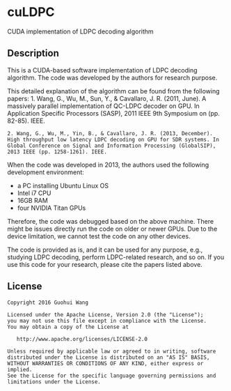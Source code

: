 # cuLDPC
CUDA implementation of LDPC decoding algorithm

## Description
This is a CUDA-based software implementation of LDPC decoding algorithm. The code was developed by the authors for research purpose. 

This detailed explanation of the algorithm can be found from the following papers:
	1. Wang, G., Wu, M., Sun, Y., & Cavallaro, J. R. (2011, June). A massively parallel implementation of QC-LDPC decoder on GPU. In Application Specific Processors (SASP), 2011 IEEE 9th Symposium on (pp. 82-85). IEEE.
	
	2. Wang, G., Wu, M., Yin, B., & Cavallaro, J. R. (2013, December). High throughput low latency LDPC decoding on GPU for SDR systems. In Global Conference on Signal and Information Processing (GlobalSIP), 2013 IEEE (pp. 1258-1261). IEEE.

When the code was developed in 2013, the authors used the following development environment: 
* a PC installing Ubuntu Linux OS
* Intel i7 CPU
* 16GB RAM
* four NVIDIA Titan GPUs

Therefore, the code was debugged based on the above machine. There might be issues directly run the code on older or newer GPUs. Due to the device limitation, we cannot test the code on any other devices. 

The code is provided as is, and it can be used for any purpose, e.g., studying LDPC decoding, perform LDPC-related research, and so on. If you use this code for your research, please cite the papers listed above. 

## License
    Copyright 2016 Guohui Wang

    Licensed under the Apache License, Version 2.0 (the "License");
    you may not use this file except in compliance with the License.
    You may obtain a copy of the License at

       http://www.apache.org/licenses/LICENSE-2.0

    Unless required by applicable law or agreed to in writing, software
    distributed under the License is distributed on an "AS IS" BASIS,
    WITHOUT WARRANTIES OR CONDITIONS OF ANY KIND, either express or implied.
    See the License for the specific language governing permissions and
    limitations under the License.